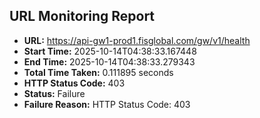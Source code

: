 ## URL Monitoring Report

- **URL:** https://api-gw1-prod1.fisglobal.com/gw/v1/health
- **Start Time:** 2025-10-14T04:38:33.167448
- **End Time:** 2025-10-14T04:38:33.279343
- **Total Time Taken:** 0.111895 seconds
- **HTTP Status Code:** 403
- **Status:** Failure
- **Failure Reason:** HTTP Status Code: 403
